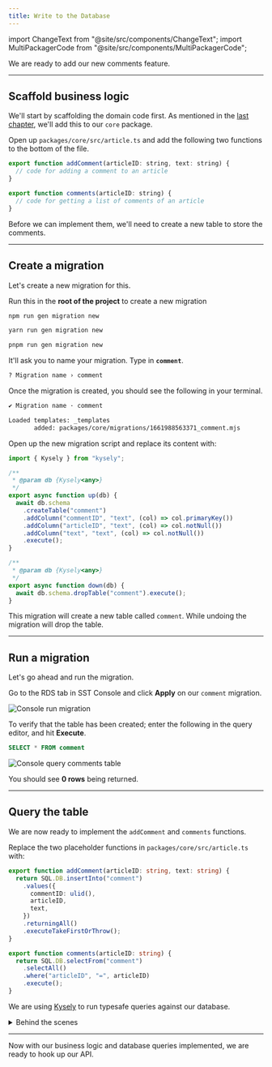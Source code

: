 ```yaml
---
title: Write to the Database
---
```


import ChangeText from "@site/src/components/ChangeText";
import MultiPackagerCode from "@site/src/components/MultiPackagerCode";

We are ready to add our new comments feature.

---

## Scaffold business logic

We'll start by scaffolding the domain code first. As mentioned in the [last chapter](domain-driven-design.md), we'll add this to our `core` package.

<ChangeText>

Open up `packages/core/src/article.ts` and add the following two functions to the bottom of the file.

</ChangeText>

```js
export function addComment(articleID: string, text: string) {
  // code for adding a comment to an article
}

export function comments(articleID: string) {
  // code for getting a list of comments of an article
}
```

Before we can implement them, we'll need to create a new table to store the comments.

---

## Create a migration

Let's create a new migration for this.

<ChangeText>

Run this in the **root of the project** to create a new migration

</ChangeText>

<MultiPackagerCode>
<TabItem value="npm">

```bash
npm run gen migration new
```
</TabItem>
<TabItem value="yarn">

```bash
yarn run gen migration new
```

</TabItem>
<TabItem value="pnpm">

```bash
pnpm run gen migration new
```

</TabItem>
</MultiPackagerCode>


<ChangeText>

It'll ask you to name your migration. Type in **`comment`**.

</ChangeText>

```bash
? Migration name › comment
```

Once the migration is created, you should see the following in your terminal.

```bash
✔ Migration name · comment

Loaded templates: _templates
       added: packages/core/migrations/1661988563371_comment.mjs
```

<ChangeText>

Open up the new migration script and replace its content with:

</ChangeText>

```ts title="packages/core/migrations/1661988563371_comment.mjs"
import { Kysely } from "kysely";

/**
 * @param db {Kysely<any>}
 */
export async function up(db) {
  await db.schema
    .createTable("comment")
    .addColumn("commentID", "text", (col) => col.primaryKey())
    .addColumn("articleID", "text", (col) => col.notNull())
    .addColumn("text", "text", (col) => col.notNull())
    .execute();
}

/**
 * @param db {Kysely<any>}
 */
export async function down(db) {
  await db.schema.dropTable("comment").execute();
}
```

This migration will create a new table called `comment`. While undoing the migration will drop the table.

---

## Run a migration

Let's go ahead and run the migration.

<ChangeText>

Go to the RDS tab in SST Console and click **Apply** on our `comment` migration.

</ChangeText>

![Console run migration](/img/implement-rds/run-migration.png)

To verify that the table has been created; enter the following in the query editor, and hit **Execute**.

```sql
SELECT * FROM comment
```

![Console query comments table](/img/implement-rds/console-query-comment.png)

You should see **0 rows** being returned.

---

## Query the table

We are now ready to implement the `addComment` and `comments` functions.

<ChangeText>

Replace the two placeholder functions in `packages/core/src/article.ts` with:

</ChangeText>

```ts {2-9,13-16} title="packages/core/src/article.ts"
export function addComment(articleID: string, text: string) {
  return SQL.DB.insertInto("comment")
    .values({
      commentID: ulid(),
      articleID,
      text,
    })
    .returningAll()
    .executeTakeFirstOrThrow();
}

export function comments(articleID: string) {
  return SQL.DB.selectFrom("comment")
    .selectAll()
    .where("articleID", "=", articleID)
    .execute();
}
```

We are using [Kysely](https://kysely.dev/) to run typesafe queries against our database.

<details>
<summary>Behind the scenes</summary>

There are a couple of interesting details here, let's dig in:

1. `SQL.DB` is the Kysely instance imported from `packages/core/src/sql.ts`.

   ```ts title="packages/core/src/sql.ts"
   export const DB = new Kysely<Database>({
     dialect: new DataApiDialect({
       mode: "postgres",
       driver: {
         secretArn: RDS.db.secretArn,
         resourceArn: RDS.db.clusterArn,
         database: RDS.db.defaultDatabaseName,
         client: new RDSDataService(),
       },
     }),
   });
   ```

2. `RDS` is coming from the SST Node client package.

   ```ts title="packages/core/src/sql.ts"
   import { RDS } from "sst/node/rds";
   ```

   It has access to the config of our database, thanks to [Resource Binding](../resource-binding.md). You might recall us **binding** our database to the functions in our API back in the [Project Structure](project-structure.md#stacks) chapter.

   ```ts title="stacks/Api.ts" {2}
   function: {
     bind: [rds],
   },
   ```

   By binding the `rds` cluster to our API in `stacks/Api.ts`, our API can access the database ARN (an ARN is an AWS identifier), database name, and ARN of the secret to access the database in our functions.

3. The Kysely instance also needs a `Database` type. This is coming from `packages/core/src/sql.generated.ts`.

   ```ts title="packages/core/src/sql.generated.ts"
   export interface Database {
     article: Article;
     comment: Comment;
   }
   ```

   The keys of this interface are the table names in our database. And they in turn point to other interfaces that list the column types of the respective tables. For example, here's the new `Comment` table we just created:

   ```ts
   export interface Comment {
     articleID: string;
     commentID: string;
     text: string;
   }
   ```

4. The `sql.generated.ts` types file, as you might've guessed in auto-generated. Our infrastructure code generates this when a new migration is run!

   It's defined in `stacks/Database.ts`.

   ```ts title="stacks/Database.ts" {4}
   const rds = new RDS(stack, "rds", {
     engine: "postgresql11.13",
     migrations: "packages/core/migrations",
     types: "packages/core/src/sql.generated.ts",
     defaultDatabaseName: "main",
   });
   ```

   Even though this file is auto-generated, you should check it into Git. We'll be relying on it later on in this tutorial.

</details>

---

Now with our business logic and database queries implemented, we are ready to hook up our API.
